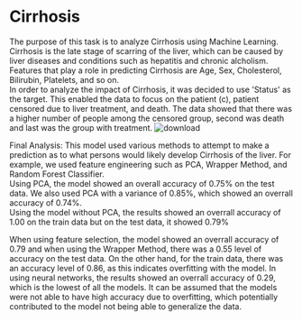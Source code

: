 # Cirrhosis
The purpose of this task is to analyze Cirrhosis using Machine Learning. Cirrhosis is the late stage of scarring of the liver, which can be caused by liver diseases and conditions such as hepatitis and chronic alcholism. 
Features that play a role in predicting Cirrhosis are Age, Sex, Cholesterol, Bilirubin, Platelets, and so on.  
In order to analyze the impact of Cirrhosis, it was decided to use 'Status' as the target.  This enabled the data to focus on the patient (c), patient censored due to liver treatment, and death.
The data showed that there was a higher number of people among the censored group, second was death and last was the group with treatment.  ![download](https://github.com/ddy623/Cirrhosis/assets/129712664/f97ab0cc-432a-4b0d-a3a9-8f4a7f554c10)

Final Analysis:
This model used various methods to attempt to make a prediction as to what persons would likely develop Cirrhosis of the liver. For example, we used feature engineering such as PCA, 
Wrapper Method, and Random Forest Classifier.  
Using PCA, the model showed an overall accuracy of 0.75% on the test data. We also used PCA with a variance of 0.85%, which showed an overrall accuracy of 0.74%.  
Using the model without PCA, the results showed an overrall accuracy of 1.00 on the train data but on the test data, it showed 0.79%

When using feature selection, the model showed an overrall accuracy of 0.79 and when using the Wrapper Method, there was a 0.55 level of accuracy on the test data.  On the other hand, for the train data, there was an accuracy level of 0.86, as this indicates overfitting with the model.
In using neural networks, the results showed an overrall accuracy of 0.29, which is the lowest of all the models. It can be assumed that the models were not able to have high accuracy due to overfitting, which potentially contributed to the model not being able to generalize the data.


